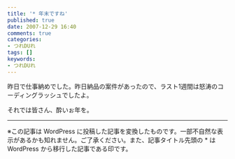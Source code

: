 ```yaml
---
title: '* 年末ですね'
published: true
date: 2007-12-29 16:40
comments: true
categories:
- つれDUれ
tags: []
keywords:
- つれDUれ
---
```

昨日で仕事納めでした。昨日納品の案件があったので、ラスト1週間は怒涛のコーディングラッシュでしたよ。

それでは皆さん、酔いぉ年を。

---
※この記事は WordPress に投稿した記事を変換したものです。一部不自然な表示があるかも知れません。ご了承ください。また、記事タイトル先頭の * は WordPress から移行した記事である印です。
